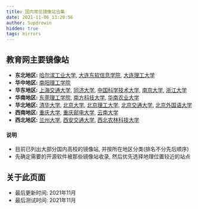 ```yaml
---
title: 国内常见镜像站合集
date: 2021-11-06 13:20:56
author: Supdrewin
hidden: true
tags: mirrors
---
```


## 教育网主要镜像站
- **东北地区:** [哈尔滨工业大学](https://mirrors.hit.edu.cn), [大连东软信息学院](https://mirrors.neusoft.edu.cn), [大连理工大学](http://mirror.dlut.edu.cn)
- **华中地区:** [南阳理工学院](https://mirror.nyist.edu.cn)
- **华东地区:** [上海交通大学](https://mirror.sjtu.edu.cn), [同济大学](https://mirrors.tongji.edu.cn), [中国科学技术大学](https://mirrors.ustc.edu.cn), [南京大学](https://mirrors.nju.edu.cn), [浙江大学](https://mirrors.zju.edu.cn)
- **华南地区:** [东莞理工学院](https://mirrors.dgut.edu.cn), [南方科技大学](https://mirrors.sustech.edu.cn), [华南农业大学](https://mirrors.scau.edu.cn)
- **华北地区:** [清华大学](https://mirrors.tuna.tsinghua.edu.cn), [北京大学](https://mirrors.pku.edu.cn), [北京理工大学](https://mirror.bit.edu.cn), [北京交通大学](https://mirror.bjtu.edu.cn), [北京外国语大学](https://mirrors.bfsu.edu.cn)
- **西南地区:** [重庆大学](https://mirrors.cqu.edu.cn), [重庆邮电大学](https://mirrors.cqupt.edu.cn), [云南大学](https://mirrors.ynu.edu.cn)
- **西北地区:** [兰州大学](https://mirror.lzu.edu.cn), [西安交通大学](https://mirrors.xjtu.edu.cn), [西北农林科技大学](https://mirrors.nwafu.edu.cn)
#### 说明
- 目前已列出大部分国内高校的镜像站, 并按所在地区分类(排名不分先后顺序)
- 先确定需要的开源软件被那些镜像站收录, 然后优先选择地理位置较近的站点

## 关于此页面
- 最后更新时间: 2021年11月
- 最后测试时间: 2021年11月

